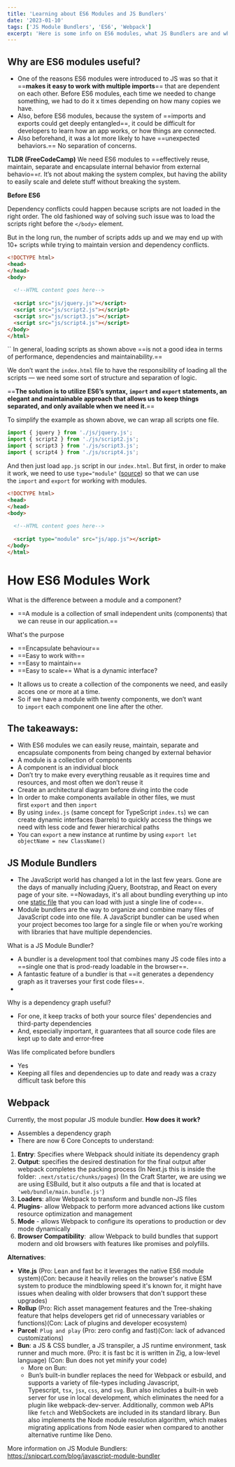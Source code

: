 ```yaml
---
title: 'Learning about ES6 Modules and JS Bundlers'
date: '2023-01-10'
tags: ['JS Module Bundlers', 'ES6', 'Webpack']
excerpt: 'Here is some info on ES6 modules, what JS Bundlers are and why we have them, with some examples.'
---
```


## Why are ES6 modules useful? 
* One of the reasons ES6 modules were introduced to JS was so that it ==**makes it easy to work with multiple imports**== that are dependent on each other. Before ES6 modules, each time we needed to change something, we had to do it x times depending on how many copies we have.
* Also, before ES6 modules, because the system of ==imports and exports could get deeply entangled==, it could be difficult for developers to learn how an app works, or how things are connected.
* Also beforehand, it was a lot more likely to have ==unexpected behaviors.== No separation of concerns.

**TLDR (FreeCodeCamp)**
We need ES6 modules to ==effectively reuse, maintain, separate and encapsulate internal behavior from external behavio==r. It’s not about making the system complex, but having the ability to easily scale and delete stuff without breaking the system.


**Before ES6**

Dependency conflicts could happen because scripts are not loaded in the right order.
The old fashioned way of solving such issue was to load the scripts right before the `</body>` element.

But in the long run, the number of scripts adds up and we may end up with 10+ scripts while trying to maintain version and dependency conflicts.

```html
<!DOCTYPE html>
<head>
</head>
<body>
  
  <!--HTML content goes here-->
  
  <script src="js/jquery.js"></script>
  <script src="js/script2.js"></script>
  <script src="js/script3.js"></script>
  <script src="js/script4.js"></script>
</body>
</html>
```
``
In general, loading scripts as shown above ==is not a good idea in terms of performance, dependencies and maintainability.==

We don’t want the `index.html` file to have the responsibility of loading all the scripts — we need some sort of structure and separation of logic.

==**The solution is to utilize ES6’s syntax, `import` and `export` statements, an elegant and maintainable approach that allows us to keep things separated, and only available when we need it.**==


To simplify the example as shown above, we can wrap all scripts one file.
```js
import { jquery } from './js/jquery.js';
import { script2 } from './js/script2.js';
import { script3 } from './js/script3.js';
import { script4 } from './js/script4.js';
```

And then just load `app.js` script in our `index.html`. But first, in order to make it work, we need to use `type="module"` ([source](https://caniuse.com/#search=modules)) so that we can use the `import` and `export` for working with modules.

```html
<!DOCTYPE html>
<head>
</head>
<body>
  
  <!--HTML content goes here-->
  
  <script type="module" src="js/app.js"></script>
</body>
</html>
```



# How ES6 Modules Work

What is the difference between a module and a component? 
* ==A module is a collection of small independent units (components) that we can reuse in our application.==

What's the purpose
-   ==Encapsulate behaviour==
-   ==Easy to work with==
-   ==Easy to maintain==
-   ==Easy to scale==
What is a dynamic interface?
* It allows us to create a collection of the components we need, and easily acces one or more at a time.
* So if we have a module with twenty components, we don’t want to `import` each component one line after the other.

## **The takeaways:**
-   With ES6 modules we can easily reuse, maintain, separate and encapsulate components from being changed by external behavior
-   A module is a collection of components
-   A component is an individual block
-   Don’t try to make every everything reusable as it requires time and resources, and most often we don’t reuse it
-   Create an architectural diagram before diving into the code
-   In order to make components available in other files, we must first `export` and then `import`
-   By using `index.js` (same concept for TypeScript `index.ts`) we can create dynamic interfaces (barrels) to quickly access the things we need with less code and fewer hierarchical paths
-   You can `export` a new instance at runtime by using `export let objectName = new ClassName()`

## JS Module Bundlers
* The JavaScript world has changed a lot in the last few years. Gone are the days of manually including jQuery, Bootstrap, and React on every page of your site. ==Nowadays, it's all about bundling everything up into one [static file](https://snipcart.com/blog/choose-best-static-site-generator) that you can load with just a single line of code==.
* Module bundlers are the way to organize and combine many files of JavaScript code into one file. A JavaScript bundler can be used when your project becomes too large for a single file or when you're working with libraries that have multiple dependencies.

What is a JS Module Bundler?
* A bundler is a development tool that combines many JS code files into a ==single one that is prod-ready loadable in the browser==.
* A fantastic feature of a bundler is that ==it generates a dependency graph as it traverses your first code files==.
* 

Why is a dependency graph useful?
* For one, it keep tracks of both your source files' dependencies and third-party dependencies 
* And, especially important, it guarantees that all source code files are kept up to date and error-free

Was life complicated before bundlers
* Yes
* Keeping all files and dependencies up to date and ready was a crazy difficult task before this


## **Webpack**
Currently, the most popular JS module bundler.
**How does it work?**
* Assembles a dependency graph
* There are now 6 Core Concepts to understand:
1. **Entry**: Specifies where Webpack should initiate its dependency graph
2. **Output**: specifies the desired destination for the final output after webpack completes the packing process (In Next.js this is inside the folder: `.next/static/chunks/pages`) (In the Craft Starter, we are using we are using ESBuild, but it also outputs a file and that is located at `'web/bundle/main.bundle.js'`)
3. **Loaders**: allow Webpack to transform and bundle non-JS files
4. **Plugins**- allow Webpack to perform more advanced actions like custom resource optimization and management
5. **Mode** - allows Webpack to configure its operations to production or dev mode dynamically
6. **Browser Compatibility**:  allow Webpack to build bundles that support modern and old browsers with features like promises and polyfills.

**Alternatives**:
* **Vite.js** (Pro: Lean and fast bc it leverages the native ES6 module system)(Con: because it heavily relies on the browser's native ESM system to produce the mindblowing speed it's known for, it might have issues when dealing with older browsers that don't support these upgrades)
* **Rollup** (Pro: Rich asset management features and the Tree-shaking feature that helps developers get rid of unnecessary variables or functions)(Con: Lack of plugins and developer ecosystem)
* **Parcel**: `Plug and play` (Pro: zero config and fast)(Con: lack of advanced customizations)
* **Bun**: a JS & CSS bundler, a JS transpiler, a JS runtime environment, task runner and much more. (Pro: it is fast bc it is written in Zig, a low-level language) (Con: Bun does not yet minify your code)
	* More on Bun:
	* Bun’s built-in bundler replaces the need for Webpack or esbuild, and supports a variety of file-types including Javascript, Typescript, `tsx`, `jsx`, `css`, and `svg`. Bun also includes a built-in web server for use in local development, which eliminates the need for a plugin like webpack-dev-server. Additionally, common web APIs like `fetch` and WebSockets are included in its standard library. Bun also implements the Node module resolution algorithm, which makes migrating applications from Node easier when compared to another alternative runtime like Deno.

More information on JS Module Bundlers:
https://snipcart.com/blog/javascript-module-bundler
